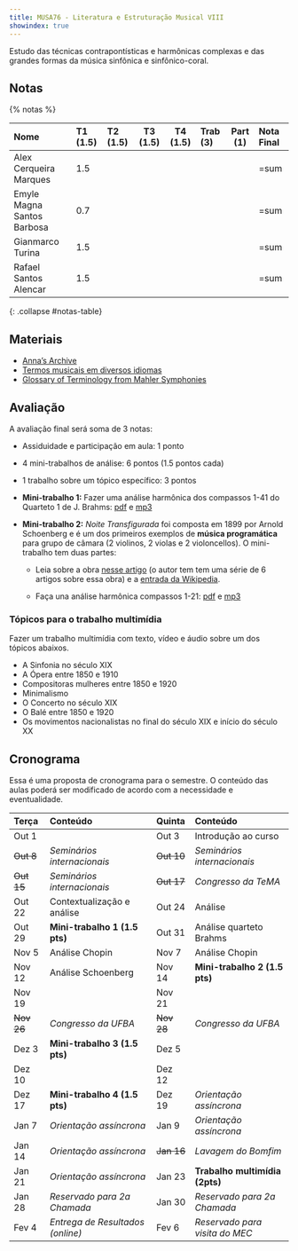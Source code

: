 ```yaml
---
title: MUSA76 - Literatura e Estruturação Musical VIII
showindex: true
---
```


Estudo das técnicas contrapontísticas e harmônicas complexas e das grandes
formas da música sinfônica e sinfônico-coral.

## Notas

{% notas %}

| Nome                       | T1 (1.5) | T2 (1.5) | T3 (1.5) | T4 (1.5) | Trab (3) | Part (1) | Nota Final |
|:---------------------------|:---------|:---------|----------|----------|:---------|----------|:-----------|
| Alex Cerqueira Marques     | 1.5      |          |          |          |          |          | =sum       |
| Emyle Magna Santos Barbosa | 0.7      |          |          |          |          |          | =sum       |
| Gianmarco Turina           | 1.5      |          |          |          |          |          | =sum       |
| Rafael Santos Alencar      | 1.5      |          |          |          |          |          | =sum       |
{: .collapse #notas-table}


## Materiais

- [Anna’s Archive](https://annas-archive.org)
- [Termos musicais em diversos idiomas](https://web.library.yale.edu/cataloging/music/instname)
- [Glossary of Terminology from Mahler Symphonies](https://www.orchestralibrary.com/reftables/mahler2gloss.html)

## Avaliação

A avaliação final será soma de 3 notas:

- Assiduidade e participação em aula: 1 ponto
- 4 mini-trabalhos de análise: 6 pontos (1.5 pontos cada)
- 1 trabalho sobre um tópico específico: 3 pontos

- **Mini-trabalho 1:** Fazer uma análise harmônica dos compassos 1-41 do
  Quarteto 1 de J. Brahms: [pdf][1] e [mp3][2]

- **Mini-trabalho 2:** *Noite Transfigurada* foi composta em 1899 por Arnold
  Schoenberg e é um dos primeiros exemplos de **música programática** para grupo
  de câmara (2 violinos, 2 violas e 2 violoncellos). O mini-trabalho tem duas
  partes:

  - Leia sobre a obra [nesse artigo][3] (o autor tem tem uma série de 6 artigos
  sobre essa obra) e a [entrada da Wikipedia][4].

  - Faça una análise harmônica compassos 1-21: [pdf][5] e [mp3][6]

[1]: https://docs.pkroger.com/Brahms%20Quarteto%201%20-%20Trecho.pdf
[2]: https://docs.pkroger.com/Brahms%20Quarteto%201%20-%20Trecho.m4a
[3]: https://euterpe.blog.br/noite-transfigurada-parte-i/
[4]: https://en.wikipedia.org/wiki/Verkl%C3%A4rte_Nacht
[5]: https://docs.pkroger.com/Schoenberg%20-%20Noite%20Transfigurada%20-%20Trecho.pdf
[6]: https://docs.pkroger.com/Schoenberg%20-%20Noite%20Transfigurada%20-%20Trecho.mp3

### Tópicos para o trabalho multimídia

Fazer um trabalho multimídia com texto, vídeo e áudio sobre um dos tópicos
abaixos.

- A Sinfonia no século XIX
- A Ópera entre 1850 e 1910
- Compositoras mulheres entre 1850 e 1920
- Minimalismo
- O Concerto no século XIX
- O Balé entre 1850 e 1920
- Os movimentos nacionalistas no final do século XIX e início do século XX


## Cronograma

Essa é uma proposta de cronograma para o semestre. O conteúdo das aulas poderá
ser modificado de acordo com a necessidade e eventualidade.

| Terça      | Conteúdo                         | Quinta     | Conteúdo                       |
|:-----------|:---------------------------------|:-----------|:-------------------------------|
| Out 1      |                                  | Out 3      | Introdução ao curso            |
| ~~Out 8~~  | *Seminários internacionais*      | ~~Out 10~~ | *Seminários internacionais*    |
| ~~Out 15~~ | *Seminários internacionais*      | ~~Out 17~~ | *Congresso da TeMA*            |
| Out 22     | Contextualização e análise       | Out 24     | Análise                        |
| Out 29     | **Mini-trabalho 1 (1.5 pts)**    | Out 31     | Análise quarteto Brahms        |
| Nov 5      | Análise Chopin                   | Nov 7      | Análise Chopin                 |
| Nov 12     | Análise Schoenberg               | Nov 14     | **Mini-trabalho 2 (1.5 pts)**  |
| Nov 19     |                                  | Nov 21     |                                |
| ~~Nov 26~~ | *Congresso da UFBA*              | ~~Nov 28~~ | *Congresso da UFBA*            |
| Dez 3      | **Mini-trabalho 3 (1.5 pts)**    | Dez 5      |                                |
| Dez 10     |                                  | Dez 12     |                                |
| Dez 17     | **Mini-trabalho 4 (1.5 pts)**    | Dez 19     | *Orientação assíncrona*        |
| Jan 7      | *Orientação assíncrona*          | Jan 9      | *Orientação assíncrona*        |
| Jan 14     | *Orientação assíncrona*          | ~~Jan 16~~ | *Lavagem do Bomfim*            |
| Jan 21     | *Orientação assíncrona*          | Jan 23     | **Trabalho multimídia (2pts)** |
| Jan 28     | *Reservado para 2a Chamada*      | Jan 30     | *Reservado para 2a Chamada*    |
| Fev 4      | *Entrega de Resultados (online)* | Fev 6      | *Reservado para visita do MEC* |
